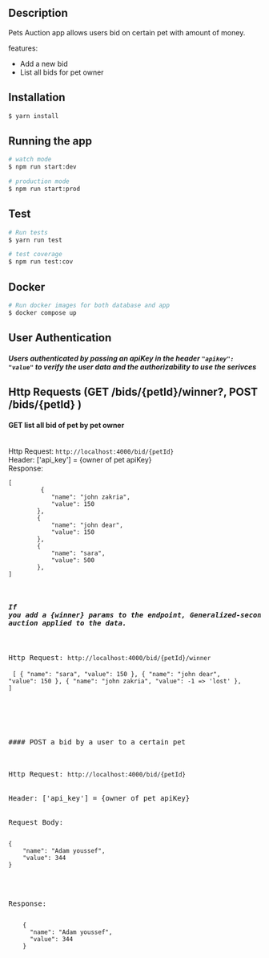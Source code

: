 ## Description

Pets Auction app allows users bid on certain pet with amount of money.

features:

- Add a new bid
- List all bids for pet owner

## Installation

```bash
$ yarn install
```

## Running the app

```bash
# watch mode
$ npm run start:dev

# production mode
$ npm run start:prod
```

## Test

```bash
# Run tests
$ yarn run test

# test coverage
$ npm run test:cov
```

## Docker

```bash
# Run docker images for both database and app
$ docker compose up
```

## User Authentication

##### Users authenticated by passing an apiKey in the header `"apikey": "value"` to verify the user data and the authorizability to use the serivces

## Http Requests (GET /bids/{petId}/winner?, POST /bids/{petId} )

#### GET list all bid of pet by pet owner

<br>
Http Request: <code>http://localhost:4000/bid/{petId}</code>
<br>
Header: ['api_key'] = {owner of pet apiKey}
<br>
Response:
<pre>
<code>[
         {
            "name": "john zakria",
            "value": 150
        },
        {
            "name": "john dear",
            "value": 150
        },
        {
            "name": "sara",
            "value": 500
        },
]</code>
<pre>

##### If you add a {winner} params to the endpoint, Generalized-second-price auction applied to the data.

Http Request: <code>http://localhost:4000/bid/{petId}/winner</code>
<br>
<code>[
{
"name": "sara",
"value": 150
},
{
"name": "john dear",
"value": 150
},
{
"name": "john zakria",
"value": -1 => 'lost'
},
]</code>

<pre>

<br>
#### POST a bid by a user to a certain pet

<br>
Http Request: <code>http://localhost:4000/bid/{petId}</code>
<br>
Header: ['api_key'] = {owner of pet apiKey}
<br>
Request Body:
<pre>
<code>
{
    "name": "Adam youssef",
    "value": 344
}
</code>
<pre>
<br>
Response:
<pre>
<code>
    {
      "name": "Adam youssef",
      "value": 344
    }
</code>
</pre>
